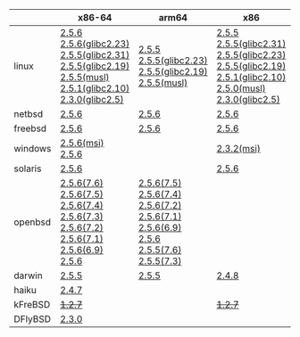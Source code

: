 ||x86-64|arm64|x86|ppc64le|ppc|armel|armv7|riscv64|armhf|sparc|mips|mipsel|alpha|
| --- | --- | --- | --- | --- | --- | --- | --- | --- | --- | --- | --- | --- | --- |
|linux|[2.5.6](https://github.com/roswell/sbcl_bin/releases/download/2.5.6/sbcl-2.5.6-x86-64-linux-binary.tar.bz2)<br />[2.5.6(glibc2.23)](https://github.com/roswell/sbcl_bin/releases/download/2.5.6/sbcl-2.5.6-x86-64-linux-glibc2.23-binary.tar.bz2)<br />[2.5.5(glibc2.31)](https://github.com/roswell/sbcl_bin/releases/download/2.5.5/sbcl-2.5.5-x86-64-linux-glibc2.31-binary.tar.bz2)<br />[2.5.5(glibc2.19)](https://github.com/roswell/sbcl_bin/releases/download/2.5.5/sbcl-2.5.5-x86-64-linux-glibc2.19-binary.tar.bz2)<br />[2.5.5(musl)](https://github.com/roswell/sbcl_bin/releases/download/2.5.5/sbcl-2.5.5-x86-64-linux-musl-binary.tar.bz2)<br />[2.5.1(glibc2.10)](https://github.com/roswell/sbcl_bin/releases/download/2.5.1/sbcl-2.5.1-x86-64-linux-glibc2.10-binary.tar.bz2)<br />[2.3.0(glibc2.5)](https://github.com/roswell/sbcl_bin/releases/download/2.3.0/sbcl-2.3.0-x86-64-linux-glibc2.5-binary.tar.bz2)<br />|[2.5.5](https://github.com/roswell/sbcl_bin/releases/download/2.5.5/sbcl-2.5.5-arm64-linux-binary.tar.bz2)<br />[2.5.5(glibc2.23)](https://github.com/roswell/sbcl_bin/releases/download/2.5.5/sbcl-2.5.5-arm64-linux-glibc2.23-binary.tar.bz2)<br />[2.5.5(glibc2.19)](https://github.com/roswell/sbcl_bin/releases/download/2.5.5/sbcl-2.5.5-arm64-linux-glibc2.19-binary.tar.bz2)<br />[2.5.5(musl)](https://github.com/roswell/sbcl_bin/releases/download/2.5.5/sbcl-2.5.5-arm64-linux-musl-binary.tar.bz2)<br />|[2.5.5](https://github.com/roswell/sbcl_bin/releases/download/2.5.5/sbcl-2.5.5-x86-linux-binary.tar.bz2)<br />[2.5.5(glibc2.31)](https://github.com/roswell/sbcl_bin/releases/download/2.5.5/sbcl-2.5.5-x86-linux-glibc2.31-binary.tar.bz2)<br />[2.5.5(glibc2.23)](https://github.com/roswell/sbcl_bin/releases/download/2.5.5/sbcl-2.5.5-x86-linux-glibc2.23-binary.tar.bz2)<br />[2.5.5(glibc2.19)](https://github.com/roswell/sbcl_bin/releases/download/2.5.5/sbcl-2.5.5-x86-linux-glibc2.19-binary.tar.bz2)<br />[2.5.1(glibc2.10)](https://github.com/roswell/sbcl_bin/releases/download/2.5.1/sbcl-2.5.1-x86-linux-glibc2.10-binary.tar.bz2)<br />[2.5.0(musl)](https://github.com/roswell/sbcl_bin/releases/download/2.5.0/sbcl-2.5.0-x86-linux-musl-binary.tar.bz2)<br />[2.3.0(glibc2.5)](https://github.com/roswell/sbcl_bin/releases/download/2.3.0/sbcl-2.3.0-x86-linux-glibc2.5-binary.tar.bz2)<br />|[2.5.6](https://github.com/roswell/sbcl_bin/releases/download/2.5.6/sbcl-2.5.6-ppc64le-linux-binary.tar.bz2)<br />[2.5.5(glibc2.23)](https://github.com/roswell/sbcl_bin/releases/download/2.5.5/sbcl-2.5.5-ppc64le-linux-glibc2.23-binary.tar.bz2)<br />[2.5.5(glibc2.19)](https://github.com/roswell/sbcl_bin/releases/download/2.5.5/sbcl-2.5.5-ppc64le-linux-glibc2.19-binary.tar.bz2)<br />|[2.4.8](https://github.com/roswell/sbcl_bin/releases/download/2.4.8/sbcl-2.4.8-ppc-linux-binary.tar.bz2)<br />|[2.5.0](https://github.com/roswell/sbcl_bin/releases/download/2.5.0/sbcl-2.5.0-armel-linux-binary.tar.bz2)<br />|[2.5.5](https://github.com/roswell/sbcl_bin/releases/download/2.5.5/sbcl-2.5.5-armv7-linux-binary.tar.bz2)<br />[2.5.5(glibc2.19)](https://github.com/roswell/sbcl_bin/releases/download/2.5.5/sbcl-2.5.5-armv7-linux-glibc2.19-binary.tar.bz2)<br />|[2.4.8](https://github.com/roswell/sbcl_bin/releases/download/2.4.8/sbcl-2.4.8-riscv64-linux-binary.tar.bz2)<br />|[2.4.8](https://github.com/roswell/sbcl_bin/releases/download/2.4.8/sbcl-2.4.8-armhf-linux-binary.tar.bz2)<br />[2.4.8(glibc2.19)](https://github.com/roswell/sbcl_bin/releases/download/2.4.8/sbcl-2.4.8-armhf-linux-glibc2.19-binary.tar.bz2)<br />[2.4.8(glibc2.13)](https://github.com/roswell/sbcl_bin/releases/download/2.4.8/sbcl-2.4.8-armhf-linux-glibc2.13-binary.tar.bz2)<br />|~~[1.4.1](https://github.com/roswell/sbcl_bin/releases/download/1.4.1/sbcl-1.4.1-sparc-linux-binary.tar.bz2)~~<br />|~~[1.0.23](https://github.com/roswell/sbcl_bin/releases/download/1.0.23/sbcl-1.0.23-mips-linux-binary.tar.bz2)~~<br />|~~[1.0.28](https://github.com/roswell/sbcl_bin/releases/download/1.0.28/sbcl-1.0.28-mipsel-linux-binary.tar.bz2)~~<br />|~~[1.0.28](https://github.com/roswell/sbcl_bin/releases/download/1.0.28/sbcl-1.0.28-alpha-linux-binary.tar.bz2)~~<br />|
|netbsd|[2.5.6](https://github.com/roswell/sbcl_bin/releases/download/2.5.6/sbcl-2.5.6-x86-64-netbsd-binary.tar.bz2)<br />|[2.5.6](https://github.com/roswell/sbcl_bin/releases/download/2.5.6/sbcl-2.5.6-arm64-netbsd-binary.tar.bz2)<br />|[2.5.6](https://github.com/roswell/sbcl_bin/releases/download/2.5.6/sbcl-2.5.6-x86-netbsd-binary.tar.bz2)<br />||~~[1.0.23](https://github.com/roswell/sbcl_bin/releases/download/1.0.23/sbcl-1.0.23-powerpc-netbsd-binary.tar.bz2)~~<br />|||||||||
|freebsd|[2.5.6](https://github.com/roswell/sbcl_bin/releases/download/2.5.6/sbcl-2.5.6-x86-64-freebsd-binary.tar.bz2)<br />|[2.5.6](https://github.com/roswell/sbcl_bin/releases/download/2.5.6/sbcl-2.5.6-arm64-freebsd-binary.tar.bz2)<br />|[2.5.6](https://github.com/roswell/sbcl_bin/releases/download/2.5.6/sbcl-2.5.6-x86-freebsd-binary.tar.bz2)<br />|||||||||||
|windows|[2.5.6(msi)](https://github.com/roswell/sbcl_bin/releases/download/2.5.6/sbcl-2.5.6-x86-64-windows-binary.msi)<br />[2.5.6](https://github.com/roswell/sbcl_bin/releases/download/2.5.6/sbcl-2.5.6-x86-64-windows-binary.tar.bz2)<br />||[2.3.2(msi)](https://github.com/roswell/sbcl_bin/releases/download/2.3.2/sbcl-2.3.2-x86-windows-binary.msi)<br />|||||||||||
|solaris|[2.5.6](https://github.com/roswell/sbcl_bin/releases/download/2.5.6/sbcl-2.5.6-x86-64-solaris-binary.tar.bz2)<br />||[2.5.6](https://github.com/roswell/sbcl_bin/releases/download/2.5.6/sbcl-2.5.6-x86-solaris-binary.tar.bz2)<br />|||||||~~[2.0.4](https://github.com/roswell/sbcl_bin/releases/download/2.0.4/sbcl-2.0.4-sparc-solaris-binary.tar.bz2)~~<br />||||
|openbsd|[2.5.6(7.6)](https://github.com/roswell/sbcl_bin/releases/download/2.5.6/sbcl-2.5.6-x86-64-openbsd-7.6-binary.tar.bz2)<br />[2.5.6(7.5)](https://github.com/roswell/sbcl_bin/releases/download/2.5.6/sbcl-2.5.6-x86-64-openbsd-7.5-binary.tar.bz2)<br />[2.5.6(7.4)](https://github.com/roswell/sbcl_bin/releases/download/2.5.6/sbcl-2.5.6-x86-64-openbsd-7.4-binary.tar.bz2)<br />[2.5.6(7.3)](https://github.com/roswell/sbcl_bin/releases/download/2.5.6/sbcl-2.5.6-x86-64-openbsd-7.3-binary.tar.bz2)<br />[2.5.6(7.2)](https://github.com/roswell/sbcl_bin/releases/download/2.5.6/sbcl-2.5.6-x86-64-openbsd-7.2-binary.tar.bz2)<br />[2.5.6(7.1)](https://github.com/roswell/sbcl_bin/releases/download/2.5.6/sbcl-2.5.6-x86-64-openbsd-7.1-binary.tar.bz2)<br />[2.5.6(6.9)](https://github.com/roswell/sbcl_bin/releases/download/2.5.6/sbcl-2.5.6-x86-64-openbsd-6.9-binary.tar.bz2)<br />[2.5.6](https://github.com/roswell/sbcl_bin/releases/download/2.5.6/sbcl-2.5.6-x86-64-openbsd-binary.tar.bz2)<br />|[2.5.6(7.5)](https://github.com/roswell/sbcl_bin/releases/download/2.5.6/sbcl-2.5.6-arm64-openbsd-7.5-binary.tar.bz2)<br />[2.5.6(7.4)](https://github.com/roswell/sbcl_bin/releases/download/2.5.6/sbcl-2.5.6-arm64-openbsd-7.4-binary.tar.bz2)<br />[2.5.6(7.2)](https://github.com/roswell/sbcl_bin/releases/download/2.5.6/sbcl-2.5.6-arm64-openbsd-7.2-binary.tar.bz2)<br />[2.5.6(7.1)](https://github.com/roswell/sbcl_bin/releases/download/2.5.6/sbcl-2.5.6-arm64-openbsd-7.1-binary.tar.bz2)<br />[2.5.6(6.9)](https://github.com/roswell/sbcl_bin/releases/download/2.5.6/sbcl-2.5.6-arm64-openbsd-6.9-binary.tar.bz2)<br />[2.5.6](https://github.com/roswell/sbcl_bin/releases/download/2.5.6/sbcl-2.5.6-arm64-openbsd-binary.tar.bz2)<br />[2.5.5(7.6)](https://github.com/roswell/sbcl_bin/releases/download/2.5.5/sbcl-2.5.5-arm64-openbsd-7.6-binary.tar.bz2)<br />[2.5.5(7.3)](https://github.com/roswell/sbcl_bin/releases/download/2.5.5/sbcl-2.5.5-arm64-openbsd-7.3-binary.tar.bz2)<br />||||||||||||
|darwin|[2.5.5](https://github.com/roswell/sbcl_bin/releases/download/2.5.5/sbcl-2.5.5-x86-64-darwin-binary.tar.bz2)<br />|[2.5.5](https://github.com/roswell/sbcl_bin/releases/download/2.5.5/sbcl-2.5.5-arm64-darwin-binary.tar.bz2)<br />|[2.4.8](https://github.com/roswell/sbcl_bin/releases/download/2.4.8/sbcl-2.4.8-x86-darwin-binary.tar.bz2)<br />||[2.4.8](https://github.com/roswell/sbcl_bin/releases/download/2.4.8/sbcl-2.4.8-ppc-darwin-binary.tar.bz2)<br />|||||||||
|haiku|[2.4.7](https://github.com/roswell/sbcl_bin/releases/download/2.4.7/sbcl-2.4.7-x86-64-haiku-binary.tar.bz2)<br />|||||||||||||
|kFreBSD|~~[1.2.7](https://github.com/roswell/sbcl_bin/releases/download/1.2.7/sbcl-1.2.7-x86-64-debian-kfreebsd-binary.tar.bz2)~~<br />||~~[1.2.7](https://github.com/roswell/sbcl_bin/releases/download/1.2.7/sbcl-1.2.7-x86-debian-kfreebsd-binary.tar.bz2)~~<br />|||||||||||
|DFlyBSD|[2.3.0](https://github.com/roswell/sbcl_bin/releases/download/2.3.0/sbcl-2.3.0-x86-64-DFlyBSD-binary.tar.bz2)<br />|||||||||||||
